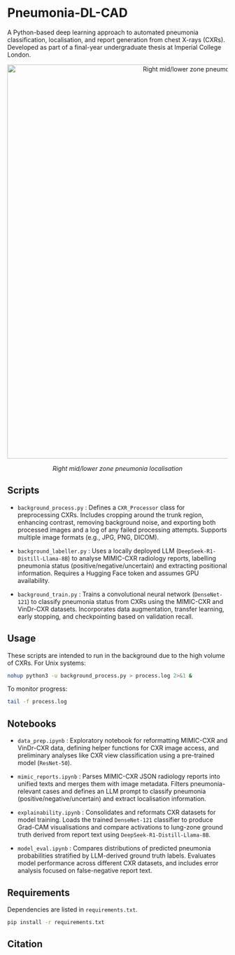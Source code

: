 # Pneumonia-DL-CAD

A Python-based deep learning approach to automated pneumonia classification, localisation, and report generation from chest X-rays (CXRs). Developed as part of a final-year undergraduate thesis at Imperial College London.
<p align="center">
  <img src="https://github.com/user-attachments/assets/1a1c53b6-ba34-4fcf-8efa-4630b38095f1" alt="Right mid/lower zone pneumonia localisation" width=900/>
</p>
<p align="center"><em>Right mid/lower zone pneumonia localisation</em></p>

## Scripts
- `background_process.py` : Defines a `CXR_Processor` class for preprocessing CXRs. Includes cropping around the trunk region, enhancing contrast, removing background noise, and exporting both processed images and a log of any failed processing attempts. Supports multiple image formats (e.g., JPG, PNG, DICOM).
  
- `background_labeller.py` : Uses a locally deployed LLM (`DeepSeek-R1-Distill-Llama-8B`) to analyse MIMIC-CXR radiology reports, labelling pneumonia status (positive/negative/uncertain) and extracting positional information. Requires a Hugging Face token and assumes GPU availability.
  
- `background_train.py` : Trains a convolutional neural network (`DenseNet-121`) to classify pneumonia status from CXRs using the MIMIC-CXR and VinDr-CXR datasets. Incorporates data augmentation, transfer learning, early stopping, and checkpointing based on validation recall.

## Usage
These scripts are intended to run in the background due to the high volume of CXRs. For Unix systems:

```bash
nohup python3 -u background_process.py > process.log 2>&1 &
```

To monitor progress:

```bash
tail -f process.log
```

## Notebooks
- `data_prep.ipynb` : Exploratory notebook for reformatting MIMIC-CXR and VinDr-CXR data, defining helper functions for CXR image access, and preliminary analyses like CXR view classification using a pre-trained model (`ResNet-50`).

- `mimic_reports.ipynb` : Parses MIMIC-CXR JSON radiology reports into unified texts and merges them with image metadata. Filters pneumonia-relevant cases and defines an LLM prompt to classify pneumonia (positive/negative/uncertain) and extract localisation information.

- `explainability.ipynb` : Consolidates and reformats CXR datasets for model training. Loads the trained `DenseNet-121` classifier to produce Grad-CAM visualisations and compare activations to lung-zone ground truth derived from report text using `DeepSeek-R1-Distill-Llama-8B`.

- `model_eval.ipynb` : Compares distributions of predicted pneumonia probabilities stratified by LLM-derived ground truth labels. Evaluates model performance across different CXR datasets, and includes error analysis focused on false-negative report text.

## Requirements
Dependencies are listed in `requirements.txt`.

```bash
pip install -r requirements.txt
```

## Citation
